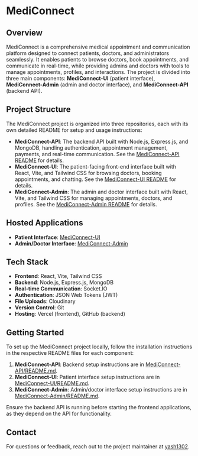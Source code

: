 # MediConnect

## Overview

MediConnect is a comprehensive medical appointment and communication platform designed to connect patients, doctors, and administrators seamlessly. It enables patients to browse doctors, book appointments, and communicate in real-time, while providing admins and doctors with tools to manage appointments, profiles, and interactions. The project is divided into three main components: **MediConnect-UI** (patient interface), **MediConnect-Admin** (admin and doctor interface), and **MediConnect-API** (backend API).

## Project Structure

The MediConnect project is organized into three repositories, each with its own detailed README for setup and usage instructions:

- **MediConnect-API**: The backend API built with Node.js, Express.js, and MongoDB, handling authentication, appointment management, payments, and real-time communication. See the [MediConnect-API README](MediConnect-API/README.md) for details.
- **MediConnect-UI**: The patient-facing front-end interface built with React, Vite, and Tailwind CSS for browsing doctors, booking appointments, and chatting. See the [MediConnect-UI README](MediConnect-UI/README.md) for details.
- **MediConnect-Admin**: The admin and doctor interface built with React, Vite, and Tailwind CSS for managing appointments, doctors, and profiles. See the [MediConnect-Admin README](MediConnect-Admin/README.md) for details.

## Hosted Applications

- **Patient Interface**: [MediConnect-UI](https://medi-connect-ui-three.vercel.app/)
- **Admin/Doctor Interface**: [MediConnect-Admin](https://medi-connect-api-kmpz.vercel.app/)

## Tech Stack

- **Frontend**: React, Vite, Tailwind CSS
- **Backend**: Node.js, Express.js, MongoDB
- **Real-time Communication**: Socket.IO
- **Authentication**: JSON Web Tokens (JWT)
- **File Uploads**: Cloudinary
- **Version Control**: Git
- **Hosting**: Vercel (frontend), GitHub (backend)

## Getting Started

To set up the MediConnect project locally, follow the installation instructions in the respective README files for each component:
1. **MediConnect-API**: Backend setup instructions are in [MediConnect-API/README.md](MediConnect-API/README.md).
2. **MediConnect-UI**: Patient interface setup instructions are in [MediConnect-UI/README.md](MediConnect-UI/README.md).
3. **MediConnect-Admin**: Admin/doctor interface setup instructions are in [MediConnect-Admin/README.md](MediConnect-Admin/README.md).

Ensure the backend API is running before starting the frontend applications, as they depend on the API for functionality.


## Contact

For questions or feedback, reach out to the project maintainer at [yash1302](https://github.com/yash1302/).
